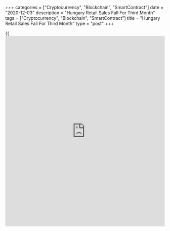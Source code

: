 +++
categories = ["Cryptocurrency", "Blockchain", "SmartContract"]
date = "2020-12-03"
description = "Hungary Retail Sales Fall For Third Month"
tags = ["Cryptocurrency", "Blockchain", "SmartContract"]
title = "Hungary Retail Sales Fall For Third Month"
type = "post"
+++

{{<iframe id="large-banner" src="https://www.bounty.group/#slide=13.0" width="100%" height="600" scrolling="no" style="border: 0px solid rgb(216, 221, 230); border-radius: 3px;">}}

Hungary's retail sales fell for the third month in a row in October,
figures from the Hungarian Central Statistical Office showed on
Thursday.

Retail sales fell a [calendar](https://www.fintechee.com/web-trader/)-adjusted 1.9 percent year-on-year in
October, after a 2.0 percent decrease in September.

Sales of food products increased 1.2 percent annually in October.

Meanwhile, sales of non-food products declined 1.2 percent and those of
automotive fuel fell 10.5 percent.

The volume of mail order and internet retailing, which accounted for 8.6
percent of all retail sales and involved a wide range of goods, surged
by 43.0 percent yearly in October, continuing a multi-year expansion,
the agency said.

On a seasonally adjusted basis, retail sales volume rose by 1.2 monthly
in October.

On a non-adjusted basis, retail sales fell 2.4 percent annually in
October, following a 1.6 percent decrease in the previous month.

For comments and feedback [contact](https://www.playgroundfx.com/contact/): editorial@rtt[news](https://www.letsplayfx.com/blog/forex-news-website/).com

[Economic News][1]

 **What parts of the world are seeing the best (and worst) economic
performances lately? Click[here][2] to check out our [Econ Scorecard][2]
and find out! See up-to-the-moment [ranking](https://www.playgroundfx.com/blog/crypto-exchange-ranking/)s for the best and worst
performers in [GDP][3], [unemployment rate][4], [inflation][5] and much
more.**

   1. www.rtt[news](https://www.letsplayfx.com/blog/forex-news-website/).com/Content/EconomicNews.aspx
   2. www.rtt[news](https://www.letsplayfx.com/blog/forex-news-website/).com/economic-scorecard/world-rank/industrial-production/highest-performance.aspx
   3. www.rtt[news](https://www.letsplayfx.com/blog/forex-news-website/).com/economic-scorecard/world-rank/GDP/highest-performance.aspx
   4. www.rtt[news](https://www.letsplayfx.com/blog/forex-news-website/).com/economic-scorecard/world-rank/unemployment-rate/lowest-performance.aspx
   5. www.rtt[news](https://www.letsplayfx.com/blog/forex-news-website/).com/economic-scorecard/world-rank/CPI/highest-performance.aspx